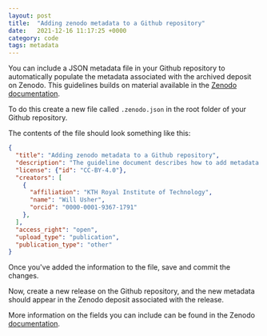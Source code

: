 ```yaml
---
layout: post
title:  "Adding zenodo metadata to a Github repository"
date:   2021-12-16 11:17:25 +0000
category: code
tags: metadata
---
```


You can include a JSON metadata file in your Github repository to automatically populate the
metadata associated with the archived deposit on Zenodo. This guidelines builds on material available
in the [Zenodo documentation](https://developers.zenodo.org/#add-metadata-to-your-github-repository-release).

To do this create a new file called `.zenodo.json` in the root folder of your Github repository.

The contents of the file should look something like this:

```json
{
  "title": "Adding zenodo metadata to a Github repository",
  "description": "The guideline document describes how to add metadata to a Github repository",
  "license": {"id": "CC-BY-4.0"},
  "creators": [
    {
      "affiliation": "KTH Royal Institute of Technology",
      "name": "Will Usher",
      "orcid": "0000-0001-9367-1791"
    },
  ],
  "access_right": "open",
  "upload_type": "publication",
  "publication_type": "other"
}

```

Once you've added the information to the file, save and commit the changes.

Now, create a new release on the Github repository, and the new metadata should appear in
the Zenodo deposit associated with the release.

More information on the fields you can include can be found in the Zenodo
[documentation](https://developers.zenodo.org/#representation).


